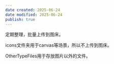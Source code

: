```yaml
---
date created: 2025-06-24
date modified: 2025-06-24
publish: true
---
```


定期整理，批量上传到图床。

icons文件夹用于canvas等场景，所以不上传到图床。

OtherTypeFiles用于存放图片以外的文件。
